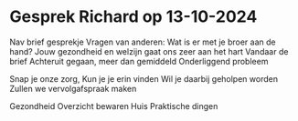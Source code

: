 # Gesprek Richard op 13-10-2024
Nav brief gesprekje
Vragen van anderen: Wat is er met je broer aan de hand?
Jouw gezondheid en welzijn gaat ons zeer aan het hart
Vandaar de brief
Achteruit gegaan, meer dan gemiddeld 
Onderliggend probleem 

Snap je onze zorg, 
Kun je je erin vinden
Wil je daarbij geholpen worden 
Zullen we vervolgafspraak maken

Gezondheid 
Overzicht bewaren 
Huis
Praktische dingen